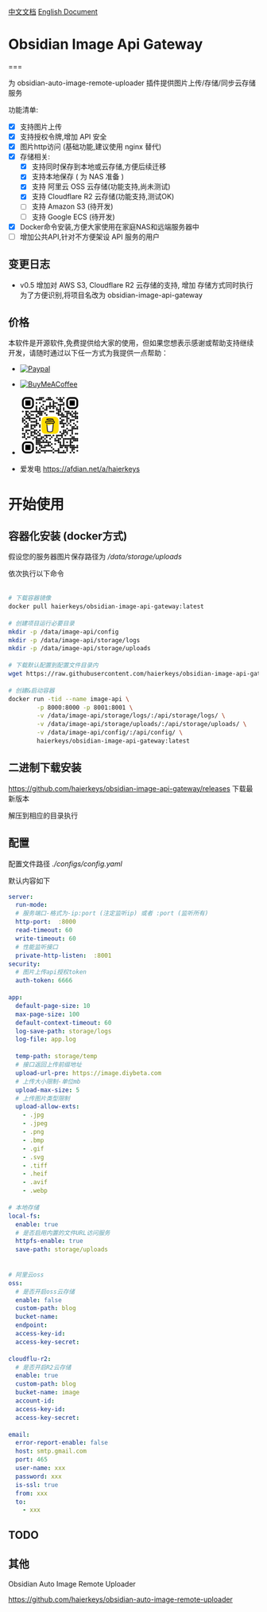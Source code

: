 [中文文档](readme-zh.md)
[English Document](README.md)

# Obsidian Image Api Gateway
===

为 obsidian-auto-image-remote-uploader 插件提供图片上传/存储/同步云存储服务

功能清单:

- [x] 支持图片上传
- [x] 支持授权令牌,增加 API 安全
- [x] 图片http访问 (基础功能,建议使用 nginx 替代)
- [x] 存储相关:
  - [x] 支持同时保存到本地或云存储,方便后续迁移
  - [x] 支持本地保存 ( 为 NAS 准备 )
  - [x] 支持 阿里云 OSS 云存储(功能支持,尚未测试)
  - [x] 支持 Cloudflare R2 云存储(功能支持,测试OK)
  - [ ] 支持 Amazon S3 (待开发)
  - [ ] 支持 Google ECS (待开发)
- [x] Docker命令安装,方便大家使用在家庭NAS和远端服务器中
- [ ] 增加公共API,针对不方便架设 API 服务的用户

## 变更日志
- v0.5
  增加对 AWS S3, Cloudflare R2 云存储的支持,
  增加 存储方式同时执行
  为了方便识别,将项目名改为 obsidian-image-api-gateway


## 价格

本软件是开源软件,免费提供给大家的使用，但如果您想表示感谢或帮助支持继续开发，请随时通过以下任一方式为我提供一点帮助：

- [![Paypal](https://img.shields.io/badge/paypal-haierkeys-yellow?style=social&logo=paypal)](https://paypal.me/haierkeys)

- [<img src="https://cdn.buymeacoffee.com/buttons/v2/default-yellow.png" alt="BuyMeACoffee" width="100">](https://www.buymeacoffee.com/haierkeys)

- <img src="https://raw.githubusercontent.com/haierkeys/obsidian-auto-image-remote-uploader/main/bmc_qr.png" style="width:120px;height:auto;">

- 爱发电 https://afdian.net/a/haierkeys

# 开始使用

## 容器化安装 (docker方式)

假设您的服务器图片保存路径为 _/data/storage/uploads_

依次执行以下命令

```bash

# 下载容器镜像
docker pull haierkeys/obsidian-image-api-gateway:latest

# 创建项目运行必要目录
mkdir -p /data/image-api/config
mkdir -p /data/image-api/storage/logs
mkdir -p /data/image-api/storage/uploads

# 下载默认配置到配置文件目录内
wget https://raw.githubusercontent.com/haierkeys/obsidian-image-api-gateway/main/configs/config.yaml  -O /data/config/config.yaml

# 创建&启动容器
docker run -tid --name image-api \
        -p 8000:8000 -p 8001:8001 \
        -v /data/image-api/storage/logs/:/api/storage/logs/ \
        -v /data/image-api/storage/uploads/:/api/storage/uploads/ \
        -v /data/image-api/config/:/api/config/ \
        haierkeys/obsidian-image-api-gateway:latest

```

## 二进制下载安装

https://github.com/haierkeys/obsidian-image-api-gateway/releases 下载最新版本

解压到相应的目录执行

## 配置

配置文件路径 _./configs/config.yaml_

默认内容如下

```yaml
server:
  run-mode:
  # 服务端口-格式为-ip:port (注定监听ip) 或者 :port (监听所有)
  http-port:  :8000
  read-timeout: 60
  write-timeout: 60
  # 性能监听接口
  private-http-listen:  :8001
security:
  # 图片上传api授权token
  auth-token: 6666

app:
  default-page-size: 10
  max-page-size: 100
  default-context-timeout: 60
  log-save-path: storage/logs
  log-file: app.log

  temp-path: storage/temp
  # 接口返回上传前缀地址
  upload-url-pre: https://image.diybeta.com
  # 上传大小限制-单位mb
  upload-max-size: 5
  # 上传图片类型限制
  upload-allow-exts:
    - .jpg
    - .jpeg
    - .png
    - .bmp
    - .gif
    - .svg
    - .tiff
    - .heif
    - .avif
    - .webp

# 本地存储
local-fs:
  enable: true
  # 是否启用内置的文件URL访问服务
  httpfs-enable: true
  save-path: storage/uploads


# 阿里云oss
oss:
  # 是否开启oss云存储
  enable: false
  custom-path: blog
  bucket-name:
  endpoint:
  access-key-id:
  access-key-secret:

cloudflu-r2:
  # 是否开启R2云存储
  enable: true
  custom-path: blog
  bucket-name: image
  account-id:
  access-key-id:
  access-key-secret:

email:
  error-report-enable: false
  host: smtp.gmail.com
  port: 465
  user-name: xxx
  password: xxx
  is-ssl: true
  from: xxx
  to:
    - xxx
```

## TODO

## 其他

Obsidian Auto Image Remote Uploader

https://github.com/haierkeys/obsidian-auto-image-remote-uploader
